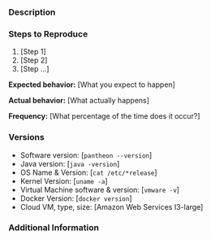 <!-- Have you done the following?
  * read the Code of Conduct? By filing an Issue, you are expected to comply with it, including treating everyone with respect: https://github.com/PegasysEng/pantheon/blob/master/CODE-OF-CONDUCT.md
  * Reproduced the issue in the latest version of the software
  * Followed all steps in the debugging wiki: https://github.com/PegasysEng/pantheon/wiki/debugging
  * Verified the issue doesn't already exist: https://github.com/search?q=+is%3Aissue+repo%3APegasysEng/Pantheon-->
### Description


### Steps to Reproduce
1. [Step 1]
2. [Step 2]
3. [Step ...]

**Expected behavior:** [What you expect to happen]

**Actual behavior:** [What actually happens]

**Frequency:** [What percentage of the time does it occur?]

### Versions

* Software version: [`pantheon --version`]
* Java version: [`java -version`]
* OS Name & Version: [`cat /etc/*release`]
* Kernel Version: [`uname -a`]
* Virtual Machine software & version: [`vmware -v`]
* Docker Version: [`docker version`]
* Cloud VM, type, size: [Amazon Web Services I3-large]

### Additional Information

